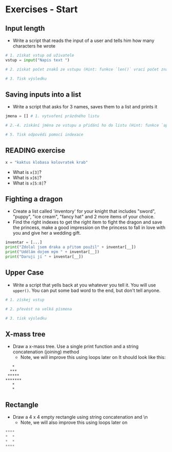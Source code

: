# Exercises - Start

## Input length
* Write a script that reads the input of a user and tells him how many characters he wrote


```python
# 1. získat vstup od uživatele
vstup = input("Napis text ")

# 2. získat počet znaků ze vstupu (Hint: funkce `len()` vrací počet znaků)

# 3. Tisk výsledku
```

## Saving inputs into a list
* Write a script that asks for 3 names, saves them to a list and prints it

```python
jmena = [] # 1. vytvoření prázdného listu

# 2.-4. získání jména ze vstupu a přidání ho do listu (Hint: funkce `append()`)

# 5. Tisk odpovědi pomocí indexace

```

## READING exercise
```python
x = "kaktus klobasa kolovratek krab"
```
* What is `x[3]`?
* What is `x[6]`?
* What is `x[5:8]`?


## Fighting a dragon
* Create a list called 'inventory' for your knight that includes "sword", "puppy", "ice cream", "fancy hat" and 2 more items of your choice.
* Find the right indexes to get the right item to fight the dragon and save the princess, make a good impression on the princess to fall in love with you and give her a wedding gift.
```python
inventar = [...]
print("Zdolal jsem draka a přitom použil" + inventar[__])
print("Udělám dojem mým " + inventar[__])
print("Daruji jí " + inventar[__])
```

## Upper Case
* Write a script that yells back at you whatever you tell it. You will use `upper()`. You can put some bad word to the end, but don't tell anyone.

```python
# 1. získej vstup

# 2. převést na velká písmena

# 3. tisk výsledku

```

## X-mass tree
* Draw a x-mass tree. Use a single print function and a string concatenation (joining) method
  * Note, we will improve this using loops later on
It should look like this:

```
   *
  ***
 *****
*******
   *
   *
```


## Rectangle
* Draw a 4 x 4 empty rectangle using string concatenation and \n
  * Note, we will also improve this using loops later on

```python
****
*  *
*  *
****
```
